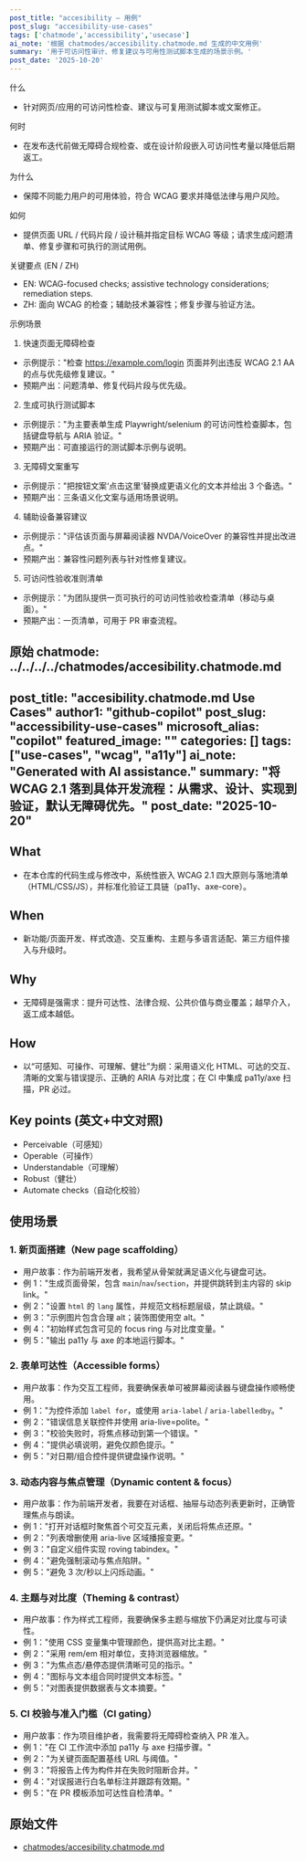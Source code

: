 ```yaml
---
post_title: "accesibility — 用例"
post_slug: "accesibility-use-cases"
tags: ['chatmode','accessibility','usecase']
ai_note: '根据 chatmodes/accesibility.chatmode.md 生成的中文用例'
summary: '用于可访问性审计、修复建议与可用性测试脚本生成的场景示例。'
post_date: '2025-10-20'
---
```


<!-- markdownlint-disable MD041 -->

什么

- 针对网页/应用的可访问性检查、建议与可复用测试脚本或文案修正。

何时

- 在发布迭代前做无障碍合规检查、或在设计阶段嵌入可访问性考量以降低后期返工。

为什么

- 保障不同能力用户的可用体验，符合 WCAG 要求并降低法律与用户风险。

如何

- 提供页面 URL / 代码片段 / 设计稿并指定目标 WCAG 等级；请求生成问题清单、修复步骤和可执行的测试用例。

关键要点 (EN / ZH)

- EN: WCAG-focused checks; assistive technology considerations; remediation steps.
- ZH: 面向 WCAG 的检查；辅助技术兼容性；修复步骤与验证方法。

示例场景

1) 快速页面无障碍检查
- 示例提示："检查 https://example.com/login 页面并列出违反 WCAG 2.1 AA 的点与优先级修复建议。"
- 预期产出：问题清单、修复代码片段与优先级。

2) 生成可执行测试脚本
- 示例提示："为主要表单生成 Playwright/selenium 的可访问性检查脚本，包括键盘导航与 ARIA 验证。"
- 预期产出：可直接运行的测试脚本示例与说明。

3) 无障碍文案重写
- 示例提示："把按钮文案‘点击这里’替换成更语义化的文本并给出 3 个备选。"
- 预期产出：三条语义化文案与适用场景说明。

4) 辅助设备兼容建议
- 示例提示："评估该页面与屏幕阅读器 NVDA/VoiceOver 的兼容性并提出改进点。"
- 预期产出：兼容性问题列表与针对性修复建议。

5) 可访问性验收准则清单
- 示例提示："为团队提供一页可执行的可访问性验收检查清单（移动与桌面）。"
- 预期产出：一页清单，可用于 PR 审查流程。

原始 chatmode: ../../../../chatmodes/accesibility.chatmode.md
---
post_title: "accesibility.chatmode.md Use Cases"
author1: "github-copilot"
post_slug: "accessibility-use-cases"
microsoft_alias: "copilot"
featured_image: ""
categories: []
tags: ["use-cases", "wcag", "a11y"]
ai_note: "Generated with AI assistance."
summary: "将 WCAG 2.1 落到具体开发流程：从需求、设计、实现到验证，默认无障碍优先。"
post_date: "2025-10-20"
---

<!-- markdownlint-disable MD041 -->

## What

- 在本仓库的代码生成与修改中，系统性嵌入 WCAG 2.1 四大原则与落地清单（HTML/CSS/JS），并标准化验证工具链（pa11y、axe-core）。

## When

- 新功能/页面开发、样式改造、交互重构、主题与多语言适配、第三方组件接入与升级时。

## Why

- 无障碍是强需求：提升可达性、法律合规、公共价值与商业覆盖；越早介入，返工成本越低。

## How

- 以“可感知、可操作、可理解、健壮”为纲：采用语义化 HTML、可达的交互、清晰的文案与错误提示、正确的 ARIA 与对比度；在 CI 中集成 pa11y/axe 扫描，PR 必过。

## Key points (英文+中文对照)

- Perceivable（可感知）
- Operable（可操作）
- Understandable（可理解）
- Robust（健壮）
- Automate checks（自动化校验）

## 使用场景

### 1. 新页面搭建（New page scaffolding）

- 用户故事：作为前端开发者，我希望从骨架就满足语义化与键盘可达。
- 例 1："生成页面骨架，包含 `main`/`nav`/`section`，并提供跳转到主内容的 skip link。"
- 例 2："设置 `html` 的 `lang` 属性，并规范文档标题层级，禁止跳级。"
- 例 3："示例图片包含合理 alt；装饰图使用空 alt。"
- 例 4："初始样式包含可见的 focus ring 与对比度变量。"
- 例 5："输出 pa11y 与 axe 的本地运行脚本。"

### 2. 表单可达性（Accessible forms）

- 用户故事：作为交互工程师，我要确保表单可被屏幕阅读器与键盘操作顺畅使用。
- 例 1："为控件添加 `label for`，或使用 `aria-label` / `aria-labelledby`。"
- 例 2："错误信息关联控件并使用 aria-live=polite。"
- 例 3："校验失败时，将焦点移动到第一个错误。"
- 例 4："提供必填说明，避免仅颜色提示。"
- 例 5："对日期/组合控件提供键盘操作说明。"

### 3. 动态内容与焦点管理（Dynamic content & focus）

- 用户故事：作为前端开发者，我要在对话框、抽屉与动态列表更新时，正确管理焦点与朗读。
- 例 1："打开对话框时聚焦首个可交互元素，关闭后将焦点还原。"
- 例 2："列表增删使用 aria-live 区域播报变更。"
- 例 3："自定义组件实现 roving tabindex。"
- 例 4："避免强制滚动与焦点陷阱。"
- 例 5："避免 3 次/秒以上闪烁动画。"

### 4. 主题与对比度（Theming & contrast）

- 用户故事：作为样式工程师，我要确保多主题与缩放下仍满足对比度与可读性。
- 例 1："使用 CSS 变量集中管理颜色，提供高对比主题。"
- 例 2："采用 rem/em 相对单位，支持浏览器缩放。"
- 例 3："为焦点态/悬停态提供清晰可见的指示。"
- 例 4："图标与文本组合同时提供文本标签。"
- 例 5："对图表提供数据表与文本摘要。"

### 5. CI 校验与准入门槛（CI gating）

- 用户故事：作为项目维护者，我需要将无障碍检查纳入 PR 准入。
- 例 1："在 CI 工作流中添加 pa11y 与 axe 扫描步骤。"
- 例 2："为关键页面配置基线 URL 与阈值。"
- 例 3："将报告上传为构件并在失败时阻断合并。"
- 例 4："对误报进行白名单标注并跟踪有效期。"
- 例 5："在 PR 模板添加可达性自检清单。"

## 原始文件

- [chatmodes/accesibility.chatmode.md](../../../chatmodes/accesibility.chatmode.md)
